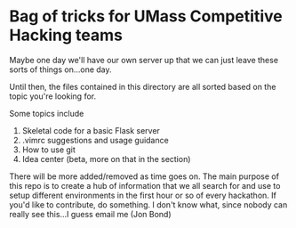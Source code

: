 # Bag of tricks for UMass Competitive Hacking teams

Maybe one day we'll have our own server up that we can just leave these sorts of things on...one day.

Until then, the files contained in this directory are all sorted based on the topic you're looking for.

Some topics include
  1. Skeletal code for a basic Flask server
  2. .vimrc suggestions and usage guidance
  3. How to use git
  4. Idea center (beta, more on that in the section)

There will be more added/removed as time goes on.  The main purpose of this repo is to create a hub of information that we all search for and use to setup different environments in the first hour or so of every hackathon.  If you'd like to contribute, do something.  I don't know what, since nobody can really see this...I guess email me (Jon Bond)
